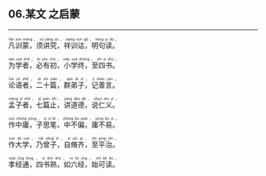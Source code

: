 ## 06.某文 之启蒙
---
<div>

<p>
<ruby><rb> 凡训蒙，须讲究，祥训诂，明句读。 </rb> <rt>fán  xùn  méng ， xū  jiǎng  jiū ， xiáng  xùn  gǔ ， míng  jù  dú 。</rt></ruby><BR></p>

<p>
<ruby><rb> 为学者，必有初，小学终，至四书。 </rb> <rt>wèi  xué  zhě ， bì  yǒu  chū ， xiǎo  xué  zhōng ， zhì  sì  shū 。</rt></ruby><BR></p>

<p>
<ruby><rb> 论语者，二十篇，群弟子，记善言。 </rb> <rt>lùn  yǔ  zhě ， èr  shí  piān ， qún  dì  zǐ ， jì  shàn  yán 。</rt></ruby><BR></p>

<p>
<ruby><rb> 孟子者，七篇止，讲道德，说仁义。 </rb> <rt>mèng  zǐ  zhě ， qī  piān  zhǐ ， jiǎng  dào  dé ， shuō  rén  yì 。</rt></ruby><BR></p>

<p>
<ruby><rb> 作中庸，子思笔，中不偏，庸不易。 </rb> <rt>zuò  zhōng  yōng ， zi  sī  bǐ ， zhōng  bù  piān ， yōng  bù  yì 。</rt></ruby><BR></p>

<p>
<ruby><rb> 作大学，乃曾子，自脩齐，至平治。 </rb> <rt>zuò  dà  xué ， nǎi  zēng  zǐ ， zì  xiū  qí ， zhì  píng  zhì 。</rt></ruby><BR></p>

<p>
<ruby><rb> 孝经通，四书熟，如六经，始可读。 </rb> <rt>xiào  jīng  tōng ， sì  shū  shú ， rú  liù  jīng ， shǐ  kě  dú 。</rt></ruby><BR></p>

</div>
